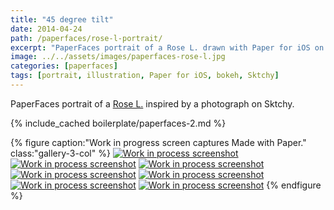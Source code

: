 ```yaml
---
title: "45 degree tilt"
date: 2014-04-24
path: /paperfaces/rose-l-portrait/
excerpt: "PaperFaces portrait of a Rose L. drawn with Paper for iOS on an iPad."
image: ../../assets/images/paperfaces-rose-l.jpg
categories: [paperfaces]
tags: [portrait, illustration, Paper for iOS, bokeh, Sktchy]
---
```


PaperFaces portrait of a [Rose L.](https://sktchy.com/Bf0pYC) inspired by a photograph on Sktchy.

{% include_cached boilerplate/paperfaces-2.md %}

{% figure caption:"Work in progress screen captures Made with Paper." class:"gallery-3-col" %}
[![Work in process screenshot](../../assets/images/paperfaces-rose-l-process-1-600.jpg)](../../assets/images/paperfaces-rose-l-process-1-lg.jpg)
[![Work in process screenshot](../../assets/images/paperfaces-rose-l-process-2-600.jpg)](../../assets/images/paperfaces-rose-l-process-2-lg.jpg)
[![Work in process screenshot](../../assets/images/paperfaces-rose-l-process-3-600.jpg)](../../assets/images/paperfaces-rose-l-process-3-lg.jpg)
[![Work in process screenshot](../../assets/images/paperfaces-rose-l-process-4-600.jpg)](../../assets/images/paperfaces-rose-l-process-4-lg.jpg)
[![Work in process screenshot](../../assets/images/paperfaces-rose-l-process-5-600.jpg)](../../assets/images/paperfaces-rose-l-process-5-lg.jpg)
[![Work in process screenshot](../../assets/images/paperfaces-rose-l-process-6-600.jpg)](../../assets/images/paperfaces-rose-l-process-6-lg.jpg)
[![Work in process screenshot](../../assets/images/paperfaces-rose-l-process-7-600.jpg)](../../assets/images/paperfaces-rose-l-process-7-lg.jpg)
{% endfigure %}
